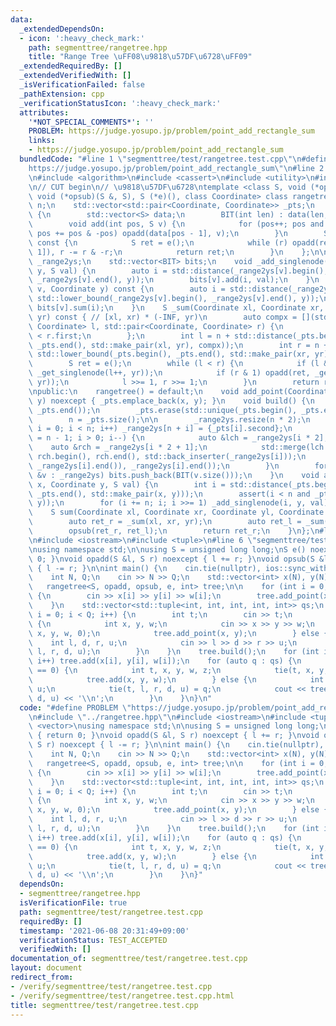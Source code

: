 ```yaml
---
data:
  _extendedDependsOn:
  - icon: ':heavy_check_mark:'
    path: segmenttree/rangetree.hpp
    title: "Range Tree \uFF08\u9818\u57DF\u6728\uFF09"
  _extendedRequiredBy: []
  _extendedVerifiedWith: []
  _isVerificationFailed: false
  _pathExtension: cpp
  _verificationStatusIcon: ':heavy_check_mark:'
  attributes:
    '*NOT_SPECIAL_COMMENTS*': ''
    PROBLEM: https://judge.yosupo.jp/problem/point_add_rectangle_sum
    links:
    - https://judge.yosupo.jp/problem/point_add_rectangle_sum
  bundledCode: "#line 1 \"segmenttree/test/rangetree.test.cpp\"\n#define PROBLEM \"\
    https://judge.yosupo.jp/problem/point_add_rectangle_sum\"\n#line 2 \"segmenttree/rangetree.hpp\"\
    \n#include <algorithm>\n#include <cassert>\n#include <utility>\n#include <vector>\n\
    \n// CUT begin\n// \u9818\u57DF\u6728\ntemplate <class S, void (*opadd)(S &, S),\
    \ void (*opsub)(S &, S), S (*e)(), class Coordinate> class rangetree {\n    int\
    \ n;\n    std::vector<std::pair<Coordinate, Coordinate>> _pts;\n    struct BIT\
    \ {\n        std::vector<S> data;\n        BIT(int len) : data(len, e()) {}\n\
    \        void add(int pos, S v) {\n            for (pos++; pos and pos <= int(data.size());\
    \ pos += pos & -pos) opadd(data[pos - 1], v);\n        }\n        S sum(int r)\
    \ const {\n            S ret = e();\n            while (r) opadd(ret, data[r -\
    \ 1]), r -= r & -r;\n            return ret;\n        }\n    };\n\n    std::vector<std::vector<Coordinate>>\
    \ _range2ys;\n    std::vector<BIT> bits;\n    void _add_singlenode(int v, Coordinate\
    \ y, S val) {\n        auto i = std::distance(_range2ys[v].begin(), std::lower_bound(_range2ys[v].begin(),\
    \ _range2ys[v].end(), y));\n        bits[v].add(i, val);\n    }\n    S _get_singlenode(int\
    \ v, Coordinate y) const {\n        auto i = std::distance(_range2ys[v].begin(),\
    \ std::lower_bound(_range2ys[v].begin(), _range2ys[v].end(), y));\n        return\
    \ bits[v].sum(i);\n    }\n    S _sum(Coordinate xl, Coordinate xr, Coordinate\
    \ yr) const { // [xl, xr) * (-INF, yr)\n        auto compx = [](std::pair<Coordinate,\
    \ Coordinate> l, std::pair<Coordinate, Coordinate> r) {\n            return l.first\
    \ < r.first;\n        };\n        int l = n + std::distance(_pts.begin(), std::lower_bound(_pts.begin(),\
    \ _pts.end(), std::make_pair(xl, yr), compx));\n        int r = n + std::distance(_pts.begin(),\
    \ std::lower_bound(_pts.begin(), _pts.end(), std::make_pair(xr, yr), compx));\n\
    \        S ret = e();\n        while (l < r) {\n            if (l & 1) opadd(ret,\
    \ _get_singlenode(l++, yr));\n            if (r & 1) opadd(ret, _get_singlenode(--r,\
    \ yr));\n            l >>= 1, r >>= 1;\n        }\n        return ret;\n    }\n\
    \npublic:\n    rangetree() = default;\n    void add_point(Coordinate x, Coordinate\
    \ y) noexcept { _pts.emplace_back(x, y); }\n    void build() {\n        std::sort(_pts.begin(),\
    \ _pts.end());\n        _pts.erase(std::unique(_pts.begin(), _pts.end()), _pts.end());\n\
    \        n = _pts.size();\n\n        _range2ys.resize(n * 2);\n        for (int\
    \ i = 0; i < n; i++) _range2ys[n + i] = {_pts[i].second};\n        for (int i\
    \ = n - 1; i > 0; i--) {\n            auto &lch = _range2ys[i * 2];\n        \
    \    auto &rch = _range2ys[i * 2 + 1];\n            std::merge(lch.begin(), lch.end(),\
    \ rch.begin(), rch.end(), std::back_inserter(_range2ys[i]));\n            _range2ys[i].erase(std::unique(_range2ys[i].begin(),\
    \ _range2ys[i].end()), _range2ys[i].end());\n        }\n        for (const auto\
    \ &v : _range2ys) bits.push_back(BIT(v.size()));\n    }\n    void add(Coordinate\
    \ x, Coordinate y, S val) {\n        int i = std::distance(_pts.begin(), std::lower_bound(_pts.begin(),\
    \ _pts.end(), std::make_pair(x, y)));\n        assert(i < n and _pts[i] == std::make_pair(x,\
    \ y));\n        for (i += n; i; i >>= 1) _add_singlenode(i, y, val);\n    }\n\
    \    S sum(Coordinate xl, Coordinate xr, Coordinate yl, Coordinate yr) const {\n\
    \        auto ret_r = _sum(xl, xr, yr);\n        auto ret_l = _sum(xl, xr, yl);\n\
    \        opsub(ret_r, ret_l);\n        return ret_r;\n    }\n};\n#line 3 \"segmenttree/test/rangetree.test.cpp\"\
    \n#include <iostream>\n#include <tuple>\n#line 6 \"segmenttree/test/rangetree.test.cpp\"\
    \nusing namespace std;\n\nusing S = unsigned long long;\nS e() noexcept { return\
    \ 0; }\nvoid opadd(S &l, S r) noexcept { l += r; }\nvoid opsub(S &l, S r) noexcept\
    \ { l -= r; }\n\nint main() {\n    cin.tie(nullptr), ios::sync_with_stdio(false);\n\
    \    int N, Q;\n    cin >> N >> Q;\n    std::vector<int> x(N), y(N), w(N);\n \
    \   rangetree<S, opadd, opsub, e, int> tree;\n\n    for (int i = 0; i < N; i++)\
    \ {\n        cin >> x[i] >> y[i] >> w[i];\n        tree.add_point(x[i], y[i]);\n\
    \    }\n    std::vector<std::tuple<int, int, int, int, int>> qs;\n    for (int\
    \ i = 0; i < Q; i++) {\n        int t;\n        cin >> t;\n        if (t == 0)\
    \ {\n            int x, y, w;\n            cin >> x >> y >> w;\n            qs.emplace_back(t,\
    \ x, y, w, 0);\n            tree.add_point(x, y);\n        } else {\n        \
    \    int l, d, r, u;\n            cin >> l >> d >> r >> u;\n            qs.emplace_back(t,\
    \ l, r, d, u);\n        }\n    }\n    tree.build();\n    for (int i = 0; i < N;\
    \ i++) tree.add(x[i], y[i], w[i]);\n    for (auto q : qs) {\n        if (std::get<0>(q)\
    \ == 0) {\n            int t, x, y, w, z;\n            tie(t, x, y, w, z) = q;\n\
    \            tree.add(x, y, w);\n        } else {\n            int t, l, r, d,\
    \ u;\n            tie(t, l, r, d, u) = q;\n            cout << tree.sum(l, r,\
    \ d, u) << '\\n';\n        }\n    }\n}\n"
  code: "#define PROBLEM \"https://judge.yosupo.jp/problem/point_add_rectangle_sum\"\
    \n#include \"../rangetree.hpp\"\n#include <iostream>\n#include <tuple>\n#include\
    \ <vector>\nusing namespace std;\n\nusing S = unsigned long long;\nS e() noexcept\
    \ { return 0; }\nvoid opadd(S &l, S r) noexcept { l += r; }\nvoid opsub(S &l,\
    \ S r) noexcept { l -= r; }\n\nint main() {\n    cin.tie(nullptr), ios::sync_with_stdio(false);\n\
    \    int N, Q;\n    cin >> N >> Q;\n    std::vector<int> x(N), y(N), w(N);\n \
    \   rangetree<S, opadd, opsub, e, int> tree;\n\n    for (int i = 0; i < N; i++)\
    \ {\n        cin >> x[i] >> y[i] >> w[i];\n        tree.add_point(x[i], y[i]);\n\
    \    }\n    std::vector<std::tuple<int, int, int, int, int>> qs;\n    for (int\
    \ i = 0; i < Q; i++) {\n        int t;\n        cin >> t;\n        if (t == 0)\
    \ {\n            int x, y, w;\n            cin >> x >> y >> w;\n            qs.emplace_back(t,\
    \ x, y, w, 0);\n            tree.add_point(x, y);\n        } else {\n        \
    \    int l, d, r, u;\n            cin >> l >> d >> r >> u;\n            qs.emplace_back(t,\
    \ l, r, d, u);\n        }\n    }\n    tree.build();\n    for (int i = 0; i < N;\
    \ i++) tree.add(x[i], y[i], w[i]);\n    for (auto q : qs) {\n        if (std::get<0>(q)\
    \ == 0) {\n            int t, x, y, w, z;\n            tie(t, x, y, w, z) = q;\n\
    \            tree.add(x, y, w);\n        } else {\n            int t, l, r, d,\
    \ u;\n            tie(t, l, r, d, u) = q;\n            cout << tree.sum(l, r,\
    \ d, u) << '\\n';\n        }\n    }\n}"
  dependsOn:
  - segmenttree/rangetree.hpp
  isVerificationFile: true
  path: segmenttree/test/rangetree.test.cpp
  requiredBy: []
  timestamp: '2021-06-08 20:31:49+09:00'
  verificationStatus: TEST_ACCEPTED
  verifiedWith: []
documentation_of: segmenttree/test/rangetree.test.cpp
layout: document
redirect_from:
- /verify/segmenttree/test/rangetree.test.cpp
- /verify/segmenttree/test/rangetree.test.cpp.html
title: segmenttree/test/rangetree.test.cpp
---
```

